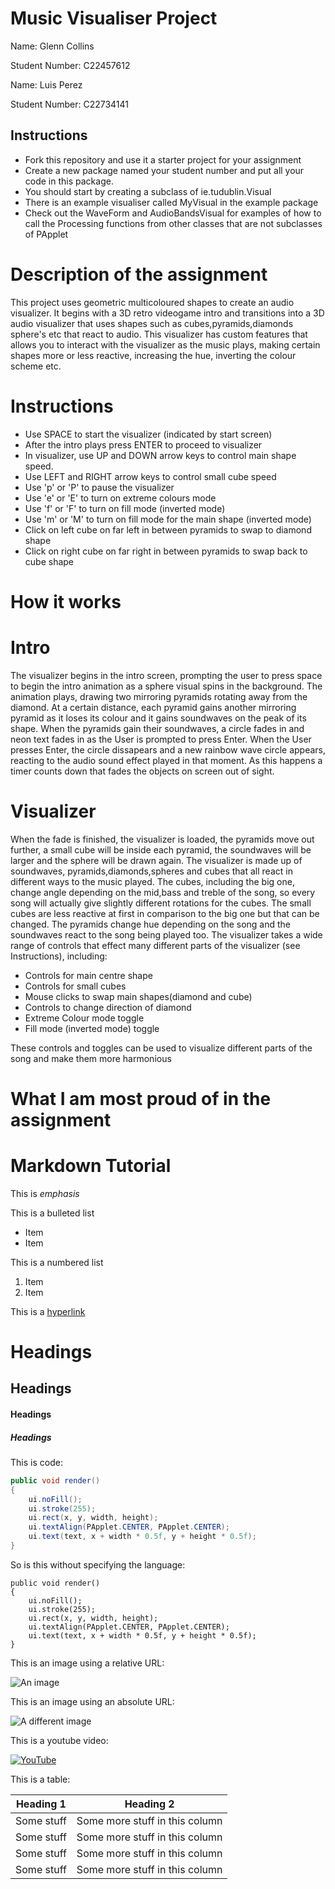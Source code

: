 # Music Visualiser Project

Name: Glenn Collins

Student Number: C22457612

Name: Luis Perez

Student Number: C22734141

## Instructions
- Fork this repository and use it a starter project for your assignment
- Create a new package named your student number and put all your code in this package.
- You should start by creating a subclass of ie.tudublin.Visual
- There is an example visualiser called MyVisual in the example package
- Check out the WaveForm and AudioBandsVisual for examples of how to call the Processing functions from other classes that are not subclasses of PApplet

# Description of the assignment
This project uses geometric multicoloured shapes to create an audio visualizer. It begins with a 3D retro videogame intro and transitions into a 3D audio visualizer 
that uses shapes such as cubes,pyramids,diamonds sphere's etc that react to audio. This visualizer has custom features that allows you to interact with the visualizer as the music plays, making certain shapes more or less reactive, increasing the hue, inverting the colour scheme etc.

# Instructions
- Use SPACE to start the visualizer (indicated by start screen)
- After the intro plays press ENTER to proceed to visualizer
- In visualizer, use UP and DOWN arrow keys to control main shape speed.
- Use LEFT and RIGHT arrow keys to control small cube speed
- Use 'p' or 'P' to pause the visualizer
- Use 'e' or 'E' to turn on extreme colours mode
- Use 'f' or 'F' to turn on fill mode (inverted mode)
- Use 'm' or 'M' to turn on fill mode for the main shape (inverted mode)
- Click on left cube on far left in between pyramids to swap to diamond shape
- Click on right cube on far right in between pyramids to swap back to cube shape

# How it works
# Intro
The visualizer begins in the intro screen, prompting the user to press space to begin the intro animation as a sphere visual spins in the background.
The animation plays, drawing two mirroring pyramids rotating away from the diamond.
At a certain distance, each pyramid gains another mirroring pyramid as it loses its colour and it gains soundwaves on the peak of its shape.
When the pyramids gain their soundwaves, a circle fades in and neon text fades in as the User is prompted to press Enter.
When the User presses Enter, the circle dissapears and a new rainbow wave circle appears, reacting to the audio sound effect played in that moment.
As this happens a timer counts down that fades the objects on screen out of sight.
# Visualizer
When the fade is finished, the visualizer is loaded, the pyramids move out further, a small cube will be inside each pyramid, the soundwaves will be 
larger and the sphere will be drawn again.
The visualizer is made up of soundwaves, pyramids,diamonds,spheres and cubes that all react in different ways to the music played.
The cubes, including the big one, change angle depending on the mid,bass and treble of the song, so every song will actually give slightly different rotations for the 
cubes. The small cubes are less reactive at first in comparison to the big one but that can be changed.
The pyramids change hue depending on the song and the soundwaves react to the song being played too.
The visualizer takes a wide range of controls that effect many different parts of the visualizer (see Instructions), including:
- Controls for main centre shape 
- Controls for small cubes
- Mouse clicks to swap main shapes(diamond and cube)
- Controls to change direction of diamond
- Extreme Colour mode toggle
- Fill mode (inverted mode) toggle

These controls and toggles can be used to visualize different parts of the song and make them more harmonious

# What I am most proud of in the assignment

# Markdown Tutorial

This is *emphasis*

This is a bulleted list

- Item
- Item

This is a numbered list

1. Item
1. Item

This is a [hyperlink](http://bryanduggan.org)

# Headings
## Headings
#### Headings
##### Headings

This is code:

```Java
public void render()
{
	ui.noFill();
	ui.stroke(255);
	ui.rect(x, y, width, height);
	ui.textAlign(PApplet.CENTER, PApplet.CENTER);
	ui.text(text, x + width * 0.5f, y + height * 0.5f);
}
```

So is this without specifying the language:

```
public void render()
{
	ui.noFill();
	ui.stroke(255);
	ui.rect(x, y, width, height);
	ui.textAlign(PApplet.CENTER, PApplet.CENTER);
	ui.text(text, x + width * 0.5f, y + height * 0.5f);
}
```

This is an image using a relative URL:

![An image](images/p8.png)

This is an image using an absolute URL:

![A different image](https://bryanduggandotorg.files.wordpress.com/2019/02/infinite-forms-00045.png?w=595&h=&zoom=2)

This is a youtube video:

[![YouTube](http://img.youtube.com/vi/J2kHSSFA4NU/0.jpg)](https://www.youtube.com/watch?v=J2kHSSFA4NU)

This is a table:

| Heading 1 | Heading 2 |
|-----------|-----------|
|Some stuff | Some more stuff in this column |
|Some stuff | Some more stuff in this column |
|Some stuff | Some more stuff in this column |
|Some stuff | Some more stuff in this column |

